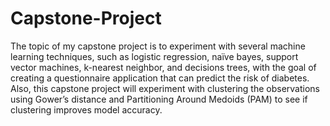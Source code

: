 # Capstone-Project
The topic of my capstone project is to experiment with several machine learning techniques, such as logistic regression, naïve bayes, support vector machines, k-nearest neighbor, and decisions trees, with the goal of creating a questionnaire application that can predict the risk of diabetes. Also, this capstone project will experiment with clustering the observations using Gower’s distance and Partitioning Around Medoids (PAM) to see if clustering improves model accuracy.

